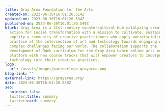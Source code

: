 ```yaml
---
title: Gray Area Foundation for the Arts
created-on: 2023-06-30T16:01:20.514Z
updated-on: 2023-06-30T16:01:20.534Z
published-on: 2023-06-30T16:01:20.549Z
blurb: Gray Area is a 21st-century countercultural hub catalyzing creative
  action for social transformation with a mission to cultivate, sustain, and
  amplify a community of creative practitioners who apply antidisciplinary
  practice at the intersection of art and technology towards engaging with the
  complex challenges facing our world. The collaboration supports the
  development of DWeb curriculum for the Gray Area Learn online arts education
  platform with new course tracks that will empower creators to incorporate DWeb
  technology into their creative practices.
logo:
  url: /assets/images/partnerlogo_grayarea.png
blog-link: ""
external-link: https://grayarea.org/
date: 2023-06-30T16:01:20.558Z
seo:
  noindex: false
  twitter:title: summary
  twitter:card: summary
---
```

